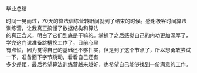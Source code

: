 毕业总结

   时间一晃而过，70天的算法训练营转眼间就到了结束的时候。感谢极客时间算法训练营，让我真正搞懂了数据结构和算法<br />
的真正含义，明白了它们到底是干嘛的。掌握了之后感觉自己的内功更加深厚了，学完这门课准备跳槽换工作了，目前心里<br />
有点慌，因为觉得自己的基础还不够扎实，但是到了这个节点了，所以想勇敢尝试一下，准备面下字节跳动，看看自己还有<br />
多少差距，最后希望算法训练营越来越好，也希望自己能够找到一份满意的工作。
    